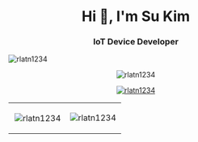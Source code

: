 <h1 align="center">Hi 👋, I'm Su Kim</h1>
<h3 align="center">IoT Device Developer</h3>


<p align="left"> <img src="https://komarev.com/ghpvc/?username=rlatn1234&label=Profile%20views&color=0e75b6&style=flat" alt="rlatn1234" /> </p>
<p align="center"><img src="http://disapi.rlatn.kr:1234/api/spotify" alt="rlatn1234" /></p>
<p align="center"> <a href="https://github.com/ryo-ma/github-profile-trophy"><img src="https://github-profile-trophy.vercel.app/?username=rlatn1234" alt="rlatn1234" /></a> </p>



<table width="100%"> 
  <tr>
  <td width="50%">
      
<p align="center">&nbsp;<img align="center" src="https://github-readme-stats.vercel.app/api?username=rlatn1234&show_icons=true&locale=en" alt="rlatn1234" /></p>

  </td>
  <td width="50%">

<p align="center"><img align="center" src="https://github-readme-streak-stats.herokuapp.com/?user=rlatn1234&" alt="rlatn1234" /></p>


  </td>
  </table>
